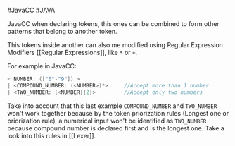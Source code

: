 #JavaCC #JAVA


JavaCC when declaring tokens, this ones can be combined to form other patterns that belong to another token. 

This tokens inside another can also me modified using Regular Expression Modifiers [[Regular Expressions]], like `*` or `+`. 

For example in JavaCC: 

```Java
< NUMBER: (["0"-"9"]) >
| <COMPOUND_NUMBER: (<NUMBER>)*>     //Accept more than 1 number
| <TWO_NUMBER: (<NUMBER){2}>         //Accept only two numbers
```

Take into account that this last example `COMPOUND_NUMBER` and `TWO_NUMBER` won't work together because by the token priorization rules (Longest one or priorization rule), a numerical input won't be identified as `TWO_NUMBER` because compound number is declared first and is the longest one. Take a look into this rules in [[Lexer]]. 

